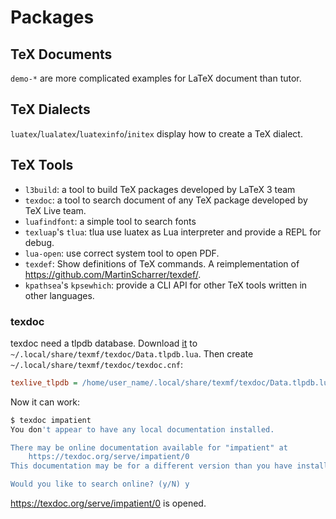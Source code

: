 # Packages

## TeX Documents

`demo-*` are more complicated examples for LaTeX document than tutor.

## TeX Dialects

`luatex`/`lualatex`/`luatexinfo`/`initex` display how to create a TeX dialect.

## TeX Tools

- `l3build`: a tool to build TeX packages developed by LaTeX 3 team
- `texdoc`: a tool to search document of any TeX package developed by TeX Live
  team.
- `luafindfont`: a simple tool to search fonts
- `texluap`'s `tlua`: tlua use luatex as Lua interpreter and provide a REPL for debug.
- `lua-open`: use correct system tool to open PDF.
- `texdef`: Show definitions of TeX commands. A reimplementation of
  <https://github.com/MartinScharrer/texdef/>.
- `kpathsea`'s `kpsewhich`: provide a CLI API for other TeX tools written in
  other languages.

### texdoc

texdoc need a tlpdb database.
Download
[it](https://github.com/ustctug/texrocks/releases/download/0.0.1/Data.tlpdb.lua)
to `~/.local/share/texmf/texdoc/Data.tlpdb.lua`.
Then create `~/.local/share/texmf/texdoc/texdoc.cnf`:

```ini
texlive_tlpdb = /home/user_name/.local/share/texmf/texdoc/Data.tlpdb.lua
```

Now it can work:

```sh
$ texdoc impatient
You don't appear to have any local documentation installed.

There may be online documentation available for "impatient" at
    https://texdoc.org/serve/impatient/0
This documentation may be for a different version than you have installed.

Would you like to search online? (y/N) y
```

<https://texdoc.org/serve/impatient/0> is opened.
